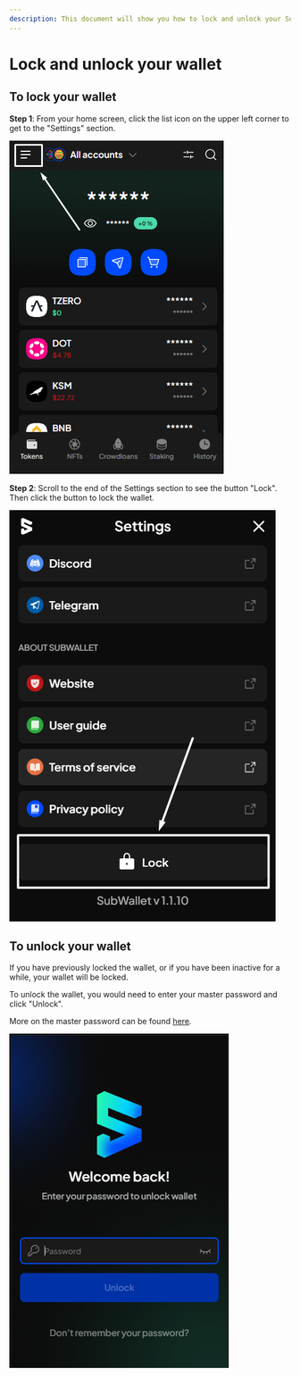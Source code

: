 ```yaml
---
description: This document will show you how to lock and unlock your SubWallet.
---
```


# Lock and unlock your wallet

## To lock your wallet

**Step 1**: From your home screen, click the list icon on the upper left corner to get to the "Settings" section.

![](<../../.gitbook/assets/image (91) (1) (1) (1).png>)



**Step 2**: Scroll to the end of the Settings section to see the button "Lock". Then click the button to lock the wallet.

![](<../../.gitbook/assets/image (78) (1) (1) (1).png>)



## To unlock your wallet

If you have previously locked the wallet, or if you have been inactive for a while, your wallet will be locked.&#x20;

To unlock the wallet, you would need to enter your master password and click "Unlock".&#x20;

More on the master password can be found [here](create-a-master-password/).

![](<../../.gitbook/assets/image (11) (1) (1) (1) (1).png>)
